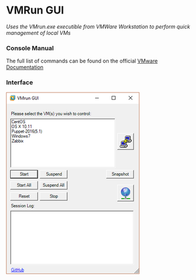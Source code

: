 # VMRun GUI
*Uses the VMrun.exe executible from VMWare Workstation to perform quick management of local VMs*

### Console Manual
The full list of commands can be found on the official [VMware Documentation](http://www.vmware.com/products/beta/ws/vmrunCommand.pdf)

### Interface
![Alt text](Start.png?raw=true "PowerOn Multiple VMs")
